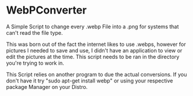 # WebPConverter
A Simple Script to change every .webp File into a .png for systems that can't read the file type.

This was born out of the fact the internet likes to use .webps, however for pictures I needed to save and use, I didn't have an application to view or edit the pictures at the time.
This script needs to be ran in the directory you're trying to work in.

This Script relies on another program to due the actual conversions. If you don't have it try "sudo apt-get install webp" or using your respective package Manager on your Distro.
